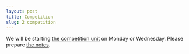 ```yaml
---
layout: post
title: Competition
slug: 2 competition
---
```


We will be starting [the competition unit](/competition) on Monday or Wednesday. Please prepare [the notes](/materials/competition.handouts.pdf).

